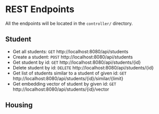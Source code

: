 # REST Endpoints

All the endpoints will be located in the ```controller/``` directory.

## Student

- Get all students: ```GET``` http://localhost:8080/api/students
- Create a student: ```POST``` http://localhost:8080/api/students
- Get student by id: ```GET``` http://localhost:8080/api/students/{id}
- Delete student by id: ```DELETE``` http://localhost:8080/api/students/{id}
- Get list of students similar to a student of given id: ```GET``` http://localhost:8080/api/students/{id}/similar/{limit}
- Get embedding vector of student by given id: ```GET``` http://localhost:8080/api/students/{id}/vector

## Housing